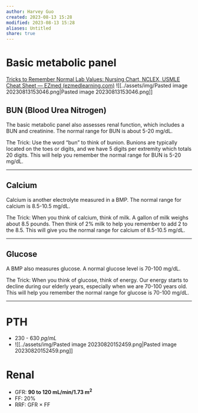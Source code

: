 ```yaml
---
author: Harvey Guo
created: 2023-08-13 15:28
modified: 2023-08-13 15:28
aliases: Untitled
share: true
---
```

# Basic metabolic panel
[Tricks to Remember Normal Lab Values: Nursing Chart, NCLEX, USMLE Cheat Sheet — EZmed (ezmedlearning.com)](https://www.ezmedlearning.com/blog/lab-value-nursing-chart-nclex)
![[../assets/img/Pasted image 20230813153046.png|Pasted image 20230813153046.png]]
## BUN (Blood Urea Nitrogen)
The basic metabolic panel also assesses renal function, which includes a BUN and creatinine. 
The normal range for BUN is about 5-20 mg/dL.

The Trick:
Use the word “bun” to think of bunion. 
Bunions are typically located on the toes or digits, and we have 5 digits per extremity which totals 20 digits. 
This will help you remember the normal range for BUN is 5-20 mg/dL. 

---
## Calcium
Calcium is another electrolyte measured in a BMP. 
The normal range for calcium is 8.5-10.5 mg/dL.

The Trick:
When you think of calcium, think of milk.
A gallon of milk weighs about 8.5 pounds. 
Then think of 2% milk to help you remember to add 2 to the 8.5. 
This will give you the normal range for calcium of 8.5-10.5 mg/dL.

---
## Glucose
A BMP also measures glucose. 
A normal glucose level is 70-100 mg/dL.

The Trick:
When you think of glucose, think of energy.
Our energy starts to decline during our elderly years, especially when we are 70-100 years old.
This will help you remember the normal range for glucose is 70-100 mg/dL.

---
# PTH
- 230 - 630 $pg/mL$
- ![[../assets/img/Pasted image 20230820152459.png|Pasted image 20230820152459.png]]
# Renal
- GFR: **90 to 120 mL/min/1.73 m<sup>2</sup>**
- FF: 20%
- RRF: GFR × FF